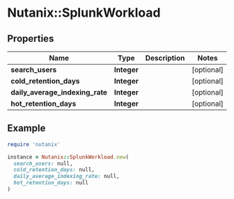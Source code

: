 # Nutanix::SplunkWorkload

## Properties

| Name | Type | Description | Notes |
| ---- | ---- | ----------- | ----- |
| **search_users** | **Integer** |  | [optional] |
| **cold_retention_days** | **Integer** |  | [optional] |
| **daily_average_indexing_rate** | **Integer** |  | [optional] |
| **hot_retention_days** | **Integer** |  | [optional] |

## Example

```ruby
require 'nutanix'

instance = Nutanix::SplunkWorkload.new(
  search_users: null,
  cold_retention_days: null,
  daily_average_indexing_rate: null,
  hot_retention_days: null
)
```

